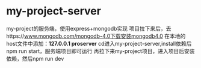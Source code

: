 # my-project-server
my-project的服务端，使用express+mongodb实现
项目拉下来后，去https://www.mongodb.com/mongodb-4.0下载安装mongodb4.0
在本地的host文件中添加：**127.0.0.1 proserver**
cd进入my-project-server,install依赖后npm run start，服务端项目即可运行
再拉下来my-project项目，进入项目后安装依赖，然后npm run dev
